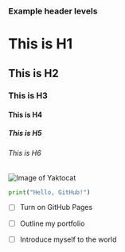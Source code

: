 ### Example header levels
# This is H1
## This is H2
### This is H3
#### This is H4
##### This is H5
###### This is H6

![Image of Yaktocat](https://octodex.github.com/images/yaktocat.png)

```python
print("Hello, GitHub!")
```

- [ ] Turn on GitHub Pages
- [ ] Outline my portfolio
- [ ] Introduce myself to the world



